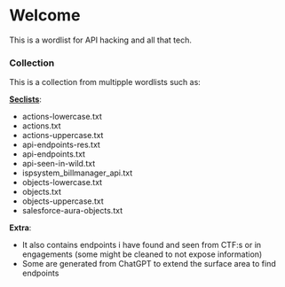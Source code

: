 # Welcome

This is a wordlist for API hacking and all that tech. 


### Collection

This is a collection from multipple wordlists such as:

**[Seclists](https://github.com/danielmiessler/SecLists)**:
* actions-lowercase.txt
* actions.txt
* actions-uppercase.txt
* api-endpoints-res.txt
* api-endpoints.txt
* api-seen-in-wild.txt
* ispsystem_billmanager_api.txt
* objects-lowercase.txt
* objects.txt
* objects-uppercase.txt
* salesforce-aura-objects.txt


**Extra**:
* It also contains endpoints i have found and seen from CTF:s or in engagements (some might be cleaned to not expose information)
* Some are generated from ChatGPT to extend the surface area to find endpoints

